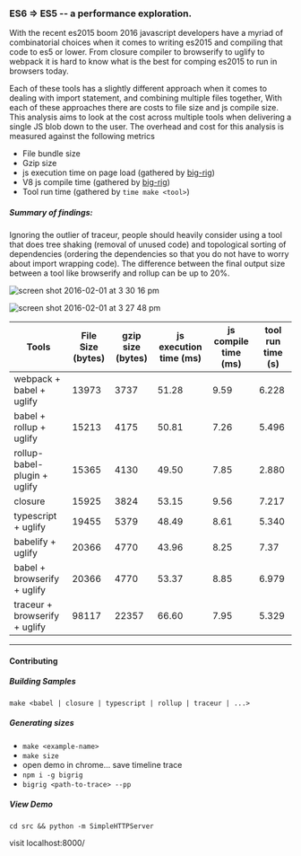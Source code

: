 ### ES6 => ES5 -- a performance exploration.

With the recent es2015 boom 2016 javascript developers have a myriad of combinatorial choices when it comes to writing es2015 and compiling that code to es5 or lower. From closure compiler to browserify to uglify to webpack it is hard to know what is the best for comping es2015 to run in browsers today.

Each of these tools has a slightly different approach when it comes to dealing with import statement, and combining multiple files together, With each of these approaches there are costs to file size and js compile size. This analysis aims to look at the cost across multiple tools when delivering a single JS blob down to the user. The overhead and cost for this analysis is measured against the following metrics

* File bundle size
* Gzip size
* js execution time on page load (gathered by [big-rig](https://github.com/GoogleChrome/node-big-rig/))
* V8 js compile time (gathered by [big-rig](https://github.com/GoogleChrome/node-big-rig/))
* Tool run time (gathered by `time make <tool>`)

##### Summary of findings:

Ignoring the outlier of traceur, people should heavily consider using a tool that does tree shaking (removal of unused code) and topological sorting of dependencies (ordering the dependencies so that you do not have to worry about import wrapping code). The difference between the final output size between a tool like browserify and rollup can be up to 20%.

![screen shot 2016-02-01 at 3 30 16 pm](https://cloud.githubusercontent.com/assets/883126/12734996/20c69a34-c8f9-11e5-827c-34ffbe177bfa.png)

![screen shot 2016-02-01 at 3 27 48 pm](https://cloud.githubusercontent.com/assets/883126/12734995/204415f0-c8f9-11e5-82f2-eca9c593fc5f.png)



| Tools                        | File Size (bytes) | gzip size (bytes) | js execution time (ms) | js compile time (ms) |tool run time (s)|
| -----------------------------|-------------------|-------------------|------------------------|----------------------|-----------------|
| webpack + babel + uglify     | 13973             | 3737              | 51.28                  | 9.59                 |6.228            |
| babel + rollup + uglify      | 15213             | 4175              | 50.81                  | 7.26                 |5.496            |
| rollup-babel-plugin + uglify | 15365             | 4130              | 49.50                  | 7.85                 |2.880            |
| closure                      | 15925             | 3824              | 53.15                  | 9.56                 |7.217            |
| typescript + uglify          | 19455             | 5379              | 48.49                  | 8.61                 |5.340            |
| babelify + uglify            | 20366             | 4770              | 43.96                  | 8.25                 |7.37             |
| babel + browserify + uglify  | 20366             | 4770              | 53.37                  | 8.85                 |6.979            |
| traceur + browserify + uglify| 98117             | 22357             | 66.60                  | 7.95                 |5.329            |

--------------------------------


#### Contributing

##### Building Samples

`make <babel | closure | typescript | rollup | traceur | ...>`

##### Generating sizes

* `make <example-name>`
* `make size`
* open demo in chrome... save timeline trace
* `npm i -g bigrig`
* `bigrig <path-to-trace> --pp`

##### View Demo

`cd src && python -m SimpleHTTPServer`

visit localhost:8000/
